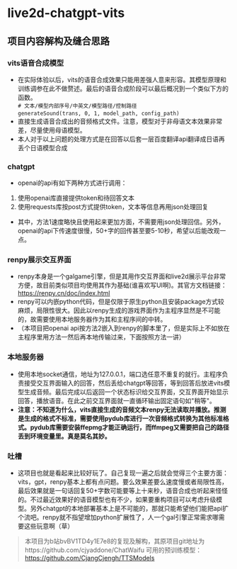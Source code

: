 # live2d-chatgpt-vits
## 项目内容解构及缝合思路
### vits语音合成模型<br>
* 在实际体验以后，vits的语音合成效果只能用差强人意来形容。其模型原理和训练调参在此不做赘述。最后的语音合成阶段可以最后概况到一个类似下方的函数。<br>
`# 文本/模型内部序号/中英文/模型路径/控制路径`<br>
`generateSound(trans, 0, 1, model_path, config_path)`<br>
* 直接生成语音合成出的音频格式文件。注意，模型对于非母语文本效果非常差，尽量使用母语模型。
* 本人对于以上问题的处理方式是在回答以后套一层百度翻译api翻译成日语再丢个日语模型合成
### chatgpt<br>
* openai的api有如下两种方式进行调用：
1. 使用openai库直接提供token和待回答文本
2. 使用requests库按post方式提供token，文本等信息再用json处理回复  
* 其中，方法1速度略快且使用起来更加方面，不需要用json处理回信。另外，openai的api下传速度很慢，50+字的回传甚至要5-10秒，希望以后能改观一点。
### renpy展示交互界面<br>
* renpy本身是一个galgame引擎，但是其用作交互界面和live2d展示平台非常方便，故目前类似项目均使用其作为基础(谁喜欢写UI啊)。其官方文档链接：https://renpy.cn/doc/index.html
* renpy可以内嵌python代码，但是仅限于原生python且安装package方式较麻烦，局限性很大。因此以renpy生成的游戏界面作为主程序显然是不可能的，故需要使用本地服务器作为其和主程序间的中转。
* （本项目把openai api按方法2嵌入到renpy的脚本里了，但是实际上不如放在主程序里用方法一然后再本地传输过来，下面按照方法一讲）
### 本地服务器<br>
* 使用本地socket通信，地址为127.0.0.1，端口选任意不重复的就行。主程序负责接受交互界面输入的回答，然后丢给chatgpt等回答，等到回答后放进vits模型生成音频。最后完成以后返回一个状态标识给交互界面，交互界面开始显示回答，播放语音。在此之前交互界面就一直循环输出固定语句如"稍等"。
* **注意：不知道为什么，vits直接生成的音频文本renpy无法读取并播放。推测是生成的格式不标准，需要使用pydub库进行一次音频格式转换为其他标准格式。pydub库需要安装ffepmg才能正确运行，而ffmpeg又需要把自己的路径丢到环境变量里。真是莫名其妙。**
### 吐槽
* 这项目也就是看起来比较好玩了。自己复现一遍之后就会觉得三个主要方面：vits，gpt，renpy基本上都有点问题。要么效果差要么速度慢或者局限性高，最后效果就是一句话回复50+字数可能要等上十来秒，语音合成也听起来怪怪的。不过最近效果好的语音模型也有不少，如果要重构项目可以考虑升级模型。另外chatgpt的本地部署基本上是不可能的，那就只能希望他们能把api扩个流吧。renpy就不指望增加python扩展性了，人一个gal引擎正常需求哪需要这些玩意啊（草）

> 本项目为b站bvBV1TD4y1E7e8的复现及解构，其原项目git地址为https://github.com/cjyaddone/ChatWaifu
> 可用的预训练模型：https://github.com/CjangCjengh/TTSModels
